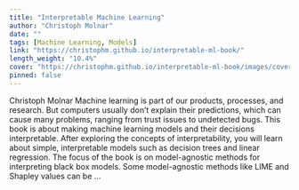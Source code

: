 ```yaml
---
title: "Interpretable Machine Learning"
author: "Christoph Molnar"
date: ""
tags: [Machine Learning, Models]
link: "https://christophm.github.io/interpretable-ml-book/"
length_weight: "10.4%"
cover: "https://christophm.github.io/interpretable-ml-book/images/cover.jpg"
pinned: false
---
```


Christoph Molnar Machine learning is part of our products, processes, and research. But computers usually don’t explain their predictions, which can cause many problems, ranging from trust issues to undetected bugs. This book is about making machine learning models and their decisions interpretable. After exploring the concepts of interpretability, you will learn about simple, interpretable models such as decision trees and linear regression. The focus of the book is on model-agnostic methods for interpreting black box models. Some model-agnostic methods like LIME and Shapley values can be ...
